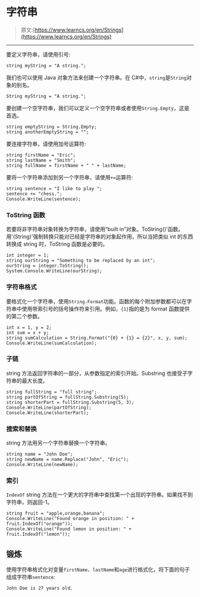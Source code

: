 # 字符串

> 原文:[https://www.learncs.org/en/Strings](https://www.learncs.org/en/Strings)

* * *

要定义字符串，请使用引号:

```
string myString = "A string."; 
```

我们也可以使用 Java 对象方法来创建一个字符串。在 C#中，`string`是`String`对象的别名。

```
String myString = "A string."; 
```

要创建一个空字符串，我们可以定义一个空字符串或者使用`String.Empty`，这是首选。

```
string emptyString = String.Empty;
string anotherEmptyString = ""; 
```

要连接字符串，请使用加号运算符:

```
string firstName = "Eric";
string lastName = "Smith";
string fullName = firstName + " " + lastName; 
```

要将一个字符串添加到另一个字符串，请使用`+=`运算符:

```
string sentence = "I like to play ";
sentence += "chess.";
Console.WriteLine(sentence); 
```

### ToString 函数

若要将非字符串对象转换为字符串，请使用“built in”对象。ToString()'函数。用'(String)'强制转换只能对已经是字符串的对象起作用，所以当把类似 int 的东西转换成 string 时，ToString 函数是必要的。

```
int integer = 1;
string ourString = "Something to be replaced by an int";
ourString = integer.ToString();
System.Console.WriteLine(ourString); 
```

### 字符串格式

要格式化一个字符串，使用`String.Format`功能。函数的每个附加参数都可以在字符串中使用带索引号的括号操作符来引用。例如，`{1}`指的是为 format 函数提供的第二个参数。

```
int x = 1, y = 2;
int sum = x + y;
string sumCalculation = String.Format("{0} + {1} = {2}", x, y, sum);
Console.WriteLine(sumCalculation); 
```

### 子链

string 方法返回字符串的一部分，从参数指定的索引开始。Substring 也接受子字符串的最大长度。

```
string fullString = "full string";
string partOfString = fullString.Substring(5);
string shorterPart = fullString.Substring(5, 3);
Console.WriteLine(partOfString);
Console.WriteLine(shorterPart); 
```

### 搜索和替换

string 方法用另一个字符串替换一个字符串。

```
string name = "John Doe";
string newName = name.Replace("John", "Eric");
Console.WriteLine(newName); 
```

### 索引

`IndexOf` string 方法在一个更大的字符串中查找第一个出现的字符串。如果找不到字符串，则返回-1。

```
string fruit = "apple,orange,banana";
Console.WriteLine("Found orange in position: " + fruit.IndexOf("orange"));
Console.WriteLine("Found lemon in position: " + fruit.IndexOf("lemon")); 
```

## 锻炼

使用字符串格式化对变量`firstName`、`lastName`和`age`进行格式化，将下面的句子组成字符串`sentence`:

`John Doe is 27 years old.`